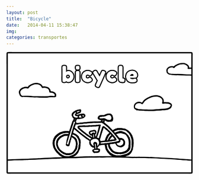 ```yaml
---
layout: post
title:  "Bicycle"
date:   2014-04-11 15:38:47
img:
categories: transportes
---
```

<img src="/img/desenho-colorir-bicycle.gif">
